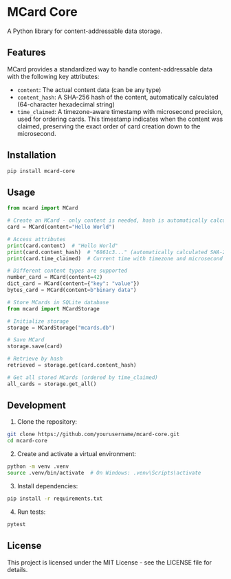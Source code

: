 # MCard Core

A Python library for content-addressable data storage.

## Features

MCard provides a standardized way to handle content-addressable data with the following key attributes:

- `content`: The actual content data (can be any type)
- `content_hash`: A SHA-256 hash of the content, automatically calculated (64-character hexadecimal string)
- `time_claimed`: A timezone-aware timestamp with microsecond precision, used for ordering cards. This timestamp indicates when the content was claimed, preserving the exact order of card creation down to the microsecond.

## Installation

```bash
pip install mcard-core
```

## Usage

```python
from mcard import MCard

# Create an MCard - only content is needed, hash is automatically calculated
card = MCard(content="Hello World")

# Access attributes
print(card.content)  # "Hello World"
print(card.content_hash)  # "6861c3..." (automatically calculated SHA-256 hash)
print(card.time_claimed)  # Current time with timezone and microsecond precision

# Different content types are supported
number_card = MCard(content=42)
dict_card = MCard(content={"key": "value"})
bytes_card = MCard(content=b"binary data")

# Store MCards in SQLite database
from mcard import MCardStorage

# Initialize storage
storage = MCardStorage("mcards.db")

# Save MCard
storage.save(card)

# Retrieve by hash
retrieved = storage.get(card.content_hash)

# Get all stored MCards (ordered by time_claimed)
all_cards = storage.get_all()
```

## Development

1. Clone the repository:
```bash
git clone https://github.com/yourusername/mcard-core.git
cd mcard-core
```

2. Create and activate a virtual environment:
```bash
python -m venv .venv
source .venv/bin/activate  # On Windows: .venv\Scripts\activate
```

3. Install dependencies:
```bash
pip install -r requirements.txt
```

4. Run tests:
```bash
pytest
```

## License

This project is licensed under the MIT License - see the LICENSE file for details.
